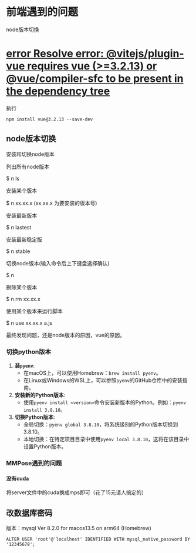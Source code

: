 # 前端遇到的问题

node版本切换

# [error Resolve error: @vitejs/plugin-vue requires vue (>=3.2.13) or @vue/compiler-sfc to be present in the dependency tree](https://www.cnblogs.com/hailexuexi/p/17411989.html)

执行

```
npm install vue@3.2.13 --save-dev
```





## node版本切换

安装和切换node版本

列出所有node版本

$ n ls

安装某个版本

$ n xx.xx.x (xx.xx.x 为要安装的版本号)

安装最新版本

$ n lastest

安装最新稳定版

$ n stable

切换node版本(输入命令后上下键盘选择确认)

$ n

删除某个版本

$ n rm xx.xx.x

使用某个版本来运行脚本

$ n use xx.xx.x a.js



最终发现问题，还是node版本的原因，vue的原因。

### 切换python版本

1. **装`pyenv`**:
   - 在macOS上，可以使用Homebrew：`brew install pyenv`。
   - 在Linux或Windows的WSL上，可以参照`pyenv`的GitHub仓库中的安装指南。
2. **安装新的Python版本**:
   - 使用`pyenv install <version>`命令安装新版本的Python。例如：`pyenv install 3.8.10`。
3. **切换Python版本**:
   - 全局切换：`pyenv global 3.8.10`，将系统级别的Python版本切换到3.8.10。
   - 本地切换：在特定项目目录中使用`pyenv local 3.8.10`，这将在该目录中设置Python版本。

### MMPose遇到的问题

#### 没有cuda

将server文件中的cuda换成mps即可（花了15元请人搞定的）



## 改数据库密码

版本：mysql Ver 8.2.0 for macos13.5 on arm64 (Homebrew)

```\
ALTER USER 'root'@'localhost' IDENTIFIED WITH mysql_native_password BY '12345678';
```
